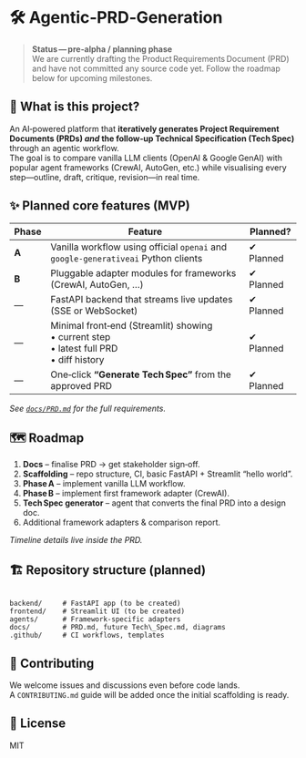 # 🛠️ Agentic‑PRD‑Generation

> **Status — pre‑alpha / planning phase**  
> We are currently drafting the Product Requirements Document (PRD) and have not committed any source code yet. Follow the roadmap below for upcoming milestones.

## 📖 What is this project?

An AI‑powered platform that **iteratively generates Project Requirement Documents (PRDs) _and_ the follow‑up Technical Specification (Tech Spec)** through an agentic workflow.  
The goal is to compare vanilla LLM clients (OpenAI & Google GenAI) with popular agent frameworks (CrewAI, AutoGen, etc.) while visualising every step—outline, draft, critique, revision—in real time.

## ✨ Planned core features (MVP)

| Phase | Feature | Planned? |
|-------|---------|----------|
| **A** | Vanilla workflow using official `openai` and `google-generativeai` Python clients | ✔ Planned |
| **B** | Pluggable adapter modules for frameworks (CrewAI, AutoGen, …) | ✔ Planned |
| — | FastAPI backend that streams live updates (SSE or WebSocket) | ✔ Planned |
| — | Minimal front‑end (Streamlit) showing<br>• current step<br>• latest full PRD<br>• diff history | ✔ Planned |
| — | One‑click **“Generate Tech Spec”** from the approved PRD | ✔ Planned |

*See [`docs/PRD.md`](docs/PRD.md) for the full requirements.*

## 🗺️ Roadmap

1. **Docs** – finalise PRD → get stakeholder sign‑off.  
2. **Scaffolding** – repo structure, CI, basic FastAPI + Streamlit “hello world”.  
3. **Phase A** – implement vanilla LLM workflow.  
4. **Phase B** – implement first framework adapter (CrewAI).  
5. **Tech Spec generator** – agent that converts the final PRD into a design doc.  
6. Additional framework adapters & comparison report.

*Timeline details live inside the PRD.*

## 🏗️ Repository structure (planned)

```

backend/     # FastAPI app (to be created)
frontend/    # Streamlit UI (to be created)
agents/      # Framework‑specific adapters
docs/        # PRD.md, future Tech\_Spec.md, diagrams
.github/     # CI workflows, templates

```

## 🤝 Contributing

We welcome issues and discussions even before code lands.  
A `CONTRIBUTING.md` guide will be added once the initial scaffolding is ready.

## 📜 License

MIT